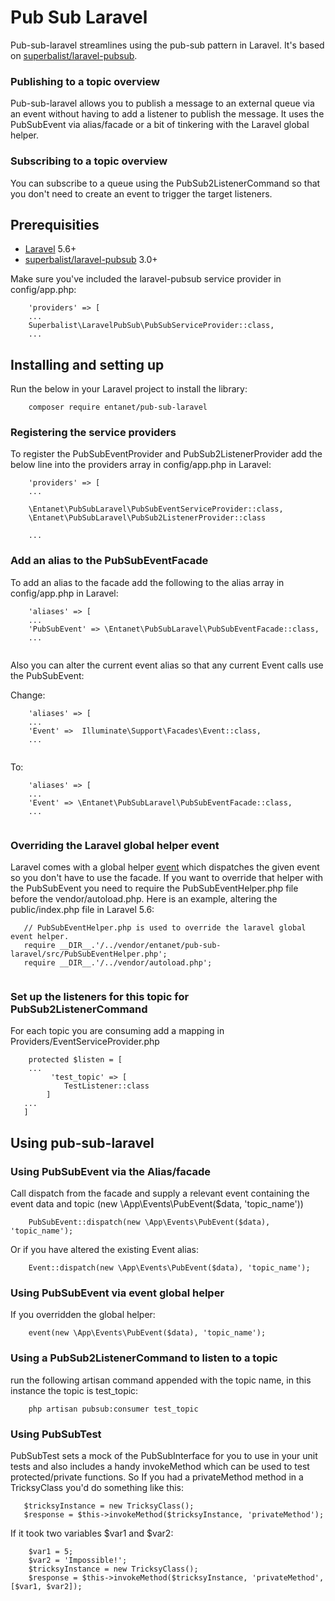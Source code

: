 # Pub Sub Laravel

Pub-sub-laravel streamlines using the pub-sub pattern in Laravel. It's based on 
[superbalist/laravel-pubsub](https://github.com/Superbalist/laravel-pubsub).

### Publishing to a topic overview

Pub-sub-laravel allows you to publish a message to an external queue via an event without having to add a listener to 
publish the message. It uses the PubSubEvent via alias/facade or a bit of tinkering with the Laravel global helper.

### Subscribing to a topic overview 

You can subscribe to a queue using the PubSub2ListenerCommand so that you don't need to create an event to trigger the 
target listeners. 

  

## Prerequisities


* [Laravel](https://laravel.com/) 5.6+
* [superbalist/laravel-pubsub](https://github.com/Superbalist/laravel-pubsub) 3.0+

Make sure you've included the laravel-pubsub service provider in config/app.php:

```
    'providers' => [
    ...
    Superbalist\LaravelPubSub\PubSubServiceProvider::class,
    ...
```


## Installing and setting up

Run the below in your Laravel project to install the library:

```
    composer require entanet/pub-sub-laravel
```

### Registering the service providers

To register the PubSubEventProvider and PubSub2ListenerProvider add the below line into the providers 
array in config/app.php in Laravel:

```
    'providers' => [
    ...
    
    \Entanet\PubSubLaravel\PubSubEventServiceProvider::class,
    \Entanet\PubSubLaravel\PubSub2ListenerProvider::class
    
    ...
```

### Add an alias to the PubSubEventFacade

To add an alias to the facade add the following to the alias array in config/app.php in Laravel:

```
    'aliases' => [
    ...
    'PubSubEvent' => \Entanet\PubSubLaravel\PubSubEventFacade::class,
    ...
    
```

Also you can alter the current event alias so that any current Event calls use the PubSubEvent:

Change:

```
    'aliases' => [
    ...
    'Event' =>  Illuminate\Support\Facades\Event::class,
    ...
    
```

To:

```
    'aliases' => [
    ...
    'Event' => \Entanet\PubSubLaravel\PubSubEventFacade::class,
    ...
    
```
 
### Overriding the Laravel global helper event
 
Laravel comes with a global helper [event](https://laravel.com/docs/5.6/helpers#method-event) which dispatches the given event so you don't have to use the facade. If you want to override 
that helper with the PubSubEvent you need to require the PubSubEventHelper.php file before the
 vendor/autoload.php. Here is an example, altering the public/index.php file in Laravel 5.6:
  
```
   // PubSubEventHelper.php is used to override the laravel global event helper.
   require __DIR__.'/../vendor/entanet/pub-sub-laravel/src/PubSubEventHelper.php';
   require __DIR__.'/../vendor/autoload.php';
     
```
 
### Set up the listeners for this topic for PubSub2ListenerCommand

 For each topic you are consuming add a mapping in Providers/EventServiceProvider.php
 
```
    protected $listen = [
    ...
         'test_topic' => [
            TestListener::class
        ]
   ...
   ]
```
 

## Using pub-sub-laravel

### Using PubSubEvent via the Alias/facade

Call dispatch from the facade and supply a relevant event containing the event data and topic (new \App\Events\PubEvent($data, 'topic_name'))   

```
    PubSubEvent::dispatch(new \App\Events\PubEvent($data), 'topic_name'); 
```

Or if you have altered the existing Event alias:

```
    Event::dispatch(new \App\Events\PubEvent($data), 'topic_name'); 
```

### Using PubSubEvent via event global helper

If you overridden the global helper:

```
    event(new \App\Events\PubEvent($data), 'topic_name');
```

### Using a PubSub2ListenerCommand to listen to a topic

run the following artisan command appended with the topic name, in this instance the topic is test_topic:

```
    php artisan pubsub:consumer test_topic
```

### Using PubSubTest

PubSubTest sets a mock of the PubSubInterface for you to use in your unit tests and also includes a handy invokeMethod
 which can be used to test protected/private functions. So If you had a privateMethod method in a TricksyClass you'd do something like this:
 
 ```
    $tricksyInstance = new TricksyClass();
    $response = $this->invokeMethod($tricksyInstance, 'privateMethod');
 ```
 
 If it took two variables $var1 and $var2:
 
 ```
     $var1 = 5;
     $var2 = 'Impossible!';
     $tricksyInstance = new TricksyClass();
     $response = $this->invokeMethod($tricksyInstance, 'privateMethod', [$var1, $var2]);
  ```